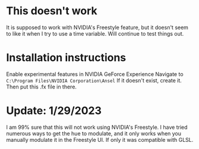 # This doesn't work
It is supposed to work with NVIDIA's Freestyle feature, but it doesn't seem to like it when I try to use a time variable. Will continue to test things out.

# Installation instructions
Enable experimental features in NVIDIA GeForce Experience
Navigate to `C:\Program Files\NVIDIA Corporation\Ansel`
If it doesn't exist, create it.
Then put this .fx file in there.

# Update: 1/29/2023
I am 99% sure that this will not work using NVIDIA's Freestyle. I have tried numerous ways to get the hue to modulate, and it only works when you manually modulate it in the Freestyle UI. If only it was compatible with GLSL.
